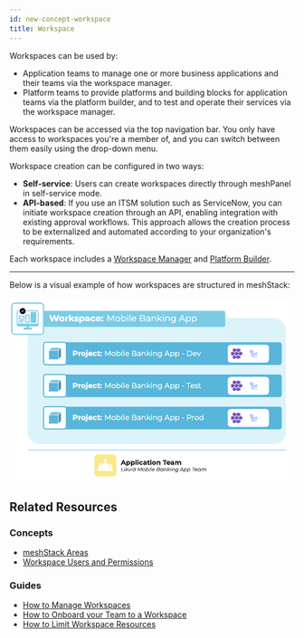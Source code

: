 ```yaml
---
id: new-concept-workspace
title: Workspace
---
```


Workspaces can be used by:

- Application teams to manage one or more business applications and their teams via the workspace manager.
- Platform teams to provide platforms and building blocks for application teams via the platform builder, and to test and operate their services via the workspace manager.

Workspaces can be accessed via the top navigation bar. You only have access to workspaces you're a member of, and you can switch between them easily using the drop-down menu.

Workspace creation can be configured in two ways:

- **Self-service**: Users can create workspaces directly through meshPanel in self-service mode.
- **API-based**: If you use an ITSM solution such as ServiceNow, you can initiate workspace creation through an API, enabling integration with existing approval workflows. This approach allows the creation process to be externalized and automated according to your organization's requirements.

Each workspace includes a [Workspace Manager](new-concept-meshstackareas.md#workspace-manager) and [Platform Builder](new-concept-meshstackareas.md#platform-builder).

---
Below is a visual example of how workspaces are structured in meshStack:

![Workspace concept diagram](./assets/new_concept/concept_workspace.png)

## Related Resources

### Concepts

- [meshStack Areas](/new-concept-meshstackareas.md)
- [Workspace Users and Permissions](/new-concept-users-and-groups.md#workspace-users-and-permissions)

### Guides

- [How to Manage Workspaces](/new-guide-how-to-manage-a-workspace.md)
- [How to Onboard your Team to a Workspace](/new-guide-how-to-onboard-your-team.md)
- [How to Limit Workspace Resources](/new-guide-how-to-limit-workspace-resources.md)


